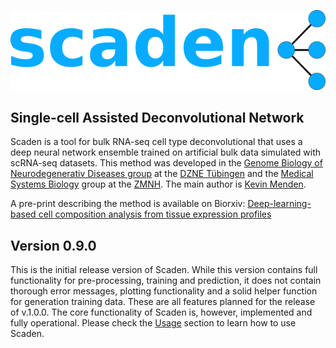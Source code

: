![Scaden](img/scaden_logo.png)
 
## Single-cell Assisted Deconvolutional Network

Scaden is a tool for bulk RNA-seq cell type deconvolutional that uses a deep neural network ensemble trained
on artificial bulk data simulated with scRNA-seq datasets. This method was developed in the [Genome Biology of Neurodegenerativ Diseases group](https://www.dzne.de/en/research/research-areas/fundamental-research/research-groups/heutink/research-areasfocus/)
at the [DZNE Tübingen](https://www.dzne.de/en/about-us/sites/tuebingen/) and the [Medical Systems Biology](https://www.uke.de/english/departments-institutes/institutes/medical-systems-biology/team/index.html) group at the [ZMNH](https://www.uke.de/english/departments-institutes/centers/center-for-molecular-neurobiology-hamburg-(zmnh)/index.html). The main author is [Kevin Menden](https://github.com/KevinMenden).

A pre-print describing the method is available on Biorxiv:
[Deep-learning-based cell composition analysis from tissue expression profiles](https://www.biorxiv.org/content/10.1101/659227v1)

## Version 0.9.0
This is the initial release version of Scaden. While this version contains full functionality for pre-processing, training and prediction, it does not
contain thorough error messages, plotting functionality and a solid helper function for generation training data. These are all features
planned for the release of v.1.0.0.
The core functionality of Scaden is, however, implemented and fully operational. Please check the [Usage](usage) section to learn how to use Scaden.